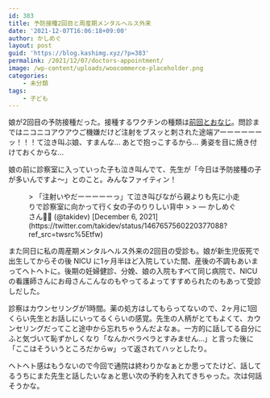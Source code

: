 ```yaml
---
id: 383
title: 予防接種2回目と周産期メンタルヘルス外来
date: '2021-12-07T16:06:18+09:00'
author: かしめぐ
layout: post
guid: 'https://blog.kashimg.xyz/?p=383'
permalink: /2021/12/07/doctors-appointment/
image: /wp-content/uploads/woocommerce-placeholder.png
categories:
    - 未分類
tags:
    - 子ども
---
```


娘が2回目の予防接種だった。接種するワクチンの種類は[前回とおなじ](https://blog.kashimg.xyz/2021/11/12/vaccination/)。問診まではニコニコアウアウご機嫌だけど注射をブスッと刺された途端アーーーーーーッ！！！て泣き叫ぶ娘、すまんな… あとで抱っこするから… 勇姿を目に焼き付けておくからな…

娘の前に診察室に入っていった子も泣き叫んでて、先生が「今日は予防接種の子が多いんですよ〜」とのこと。みんなファイティン！

<figure class="wp-block-embed-twitter wp-block-embed is-type-rich is-provider-twitter"><div class="wp-block-embed__wrapper">> 「注射いやだーーーーーっ」て泣き叫びながら親よりも先に小走りで診察室に向かって行く女の子のりりしい背中
> 
> — かしめぐさん🐅🌸 (@takidev) [December 6, 2021](https://twitter.com/takidev/status/1467657560220377088?ref_src=twsrc%5Etfw)

<script async="" charset="utf-8" src="https://platform.twitter.com/widgets.js"></script></div></figure>また同日に私の周産期メンタルヘルス外来の2回目の受診も。娘が新生児仮死で出生してからその後 NICU に1ヶ月半ほど入院していた間、産後の不調もあいまってヘトヘトに。後期の妊婦健診、分娩、娘の入院もすべて同じ病院で、NICUの看護師さんにお母さんこんなのもやってるよってすすめられたのもあって受診しだした。

診察はカウンセリングが1時間。薬の処方はしてもらってないので、2ヶ月に1回くらい先生とお話しにいってるくらいの感覚。先生の人柄がとてもよくて、カウンセリングだってこと途中から忘れちゃうんだよなぁ。一方的に話してる自分にふと気づいて恥ずかしくなり「なんかペラペラとすみません…」と言った後に「ここはそういうところだからw」って返されてハッとしたり。

ヘトヘト感はもうないので今回で通院は終わりかなぁとか思ってたけど、話してるうちにまた先生と話したいなぁと思い次の予約を入れてきちゃった。次は何話そうかな。